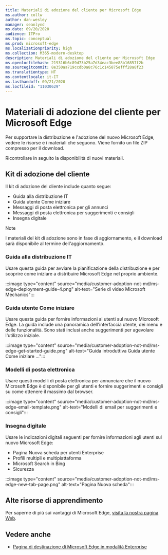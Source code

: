 ```yaml
---
title: Materiali di adozione del cliente per Microsoft Edge
ms.author: collw
author: dan-wesley
manager: seanlynd
ms.date: 09/20/2020
audience: ITPro
ms.topic: conceptual
ms.prod: microsoft-edge
ms.localizationpriority: high
ms.collection: M365-modern-desktop
description: Materiali di adozione del cliente per Microsoft Edge
ms.openlocfilehash: 219316b6c89d73b25a7d34eac3bee88b16857f2b
ms.sourcegitcommit: 8e350aa719ccdb0a8c76c1c145875efff28a8f23
ms.translationtype: HT
ms.contentlocale: it-IT
ms.lasthandoff: 09/21/2020
ms.locfileid: "11030629"
---
```

# Materiali di adozione del cliente per Microsoft Edge

Per supportare la distribuzione e l'adozione del nuovo Microsoft Edge, vedere le risorse e i materiali che seguono. Viene fornito un file ZIP compresso per il download.

Ricontrollare in seguito la disponibilità di nuovi materiali.

## Kit di adozione del cliente

Il kit di adozione del cliente include quanto segue:

- Guida alla distribuzione IT
- Guida utente Come iniziare
- Messaggi di posta elettronica per gli annunci
- Messaggi di posta elettronica per suggerimenti e consigli
- Insegna digitale

> [!NOTE]
> I materiali del kit di adozione sono in fase di aggiornamento, e il download sarà disponibile al termine dell'aggiornamento.
<!--
[Download customer adoption kit](https://download.microsoft.com/download/0/4/2/0426ffdf-e33c-4177-b0f8-a13a43719c63/Commercial%Adoption%Kit%-%Microsoft%Edge.zip)-->

### Guida alla distribuzione IT

Usare questa guida per avviare la pianificazione della distribuzione e per scoprire come iniziare a distribuire Microsoft Edge nel proprio ambiente.

:::image type="content" source="media/customer-adoption-not-md/ms-edge-deployment-guide-4.png" alt-text="Serie di video Microsoft Mechanics":::

### Guida utente Come iniziare

Usare questa guida per fornire informazioni ai utenti sul nuovo Microsoft Edge. La guida include una panoramica dell'interfaccia utente, dei menu e delle funzionalità. Sono stati inclusi anche suggerimenti per agevolare l'utilizzo iniziale.

:::image type="content" source="media/customer-adoption-not-md/ms-edge-get-started-guide.png" alt-text="Guida introduttiva Guida utente Come iniziare ...":::

### Modelli di posta elettronica

Usare questi modelli di posta elettronica per annunciare che il nuovo Microsoft Edge è disponibile per gli utenti e fornire suggerimenti e consigli su come ottenere il massimo dal browser.

:::image type="content" source="media/customer-adoption-not-md/ms-edge-email-template.png" alt-text="Modelli di email per suggerimenti e consigli":::

### Insegna digitale

Usare le indicazioni digitali seguenti per fornire informazioni agli utenti sul nuovo Microsoft Edge:

- Pagina Nuova scheda per utenti Enterprise
- Profili multipli e multipiattaforma
- Microsoft Search in Bing
- Sicurezza

:::image type="content" source="media/customer-adoption-not-md/ms-edge-new-tab-page.png" alt-text="Pagina Nuova scheda":::

## Alte risorse di apprendimento

Per saperne di più sui vantaggi di Microsoft Edge, [visita la nostra pagina Web](https://www.microsoft.com/edge/business).

## Vedere anche

- [Pagina di destinazione di Microsoft Edge in modalità Enterprise](https://aka.ms/EdgeEnterprise)
